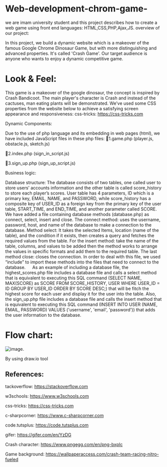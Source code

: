 # Web-development-chrom-game-
we are imam university student and this project describes how to create a web game using front end languages: HTML,CSS,PHP,Ajax,JS.
overview of our project:

In this project, we build a dynamic website which is a makeover of the famous Google Chrome Dinosaur Game, but with more distinguishing and advanced properties. It's called 'Crash Game'. Our target audience is anyone who wants to enjoy a dynamic competitive game.

# Look & Feel:

This game is a makeover of the google dinosaur, the concept is inspired by Crash Bandicoot. The main player's character is Crash and instead of the cactuses, man eating plants will be demonstrated. We’ve used some CSS properties from the website below to achieve a satisfying screen appearance and responsiveness: css-tricks: https://css-tricks.com

Dynamic Components:

Due to the use of php language and its embedding in web pages (html), we have included JavaScript files in these php files: 1.game.php (player.js, obstacle.js, sketch.js)

2.index.php (sign_in_script.js)

3.sign_up.php (sign_up_script.js)

Business logic:

Database structure: The database consists of two tables, one called user to store users’ accounts information and the other table is called score_history to store each player’s scores. User table has 4 parameters, ID which is a primary key, EMAIL, NAME, and PASSWORD, while score_history has a composite key of USER_ID as a foreign key from the primary key of the user table, START_TIME, and END_TIME, and another parameter called SCORE. We have added a file containing database methods (database.php) as connect, select, insert and close. The connect method: uses the username, password, host, and name of the database to make a connection to the database. Method select: It takes the selected Items, location (name of the table), and the condition if it exists, then creates a query and fetches the required values from the table. For the insert method: take the name of the table, columns, and values to be added then the method works to arrange the values in specific formats and add them to the required table. The last method close: closes the connection. In order to deal with this file, we used “include” to import these methods into the files that need to connect to the database.   As an example of including a database file, the highest_scores.php file includes a database file and calls a select method that is equivalent to executing this SQL command (SELECT NAME, MAX(SCORE) as SCORE FROM SCORE_HISTORY, USER WHERE USER_ID = ID GROUP BY USER_ID ORDER BY SCORE DESC;) that will be fitch the highest score for each user and display it for the user into the table. Also, the sign_up.php file includes a database file and calls the insert method that is equivalent to executing this SQL command (INSERT INTO USER (NAME, EMAIL, PASSWORD) VALUES ('username', 'email', 'password')) that adds the user information to the database.
# Flow chart:
![image](https://user-images.githubusercontent.com/93717241/167278709-1cd58bf9-cd3c-4ce8-a1be-b72ceea75c53.png).

By using draw.io tool

## References:
tackoverflow:
https://stackoverflow.com

w3schools:
https://www.w3schools.com

css-tricks:
https://css-tricks.com

c-sharpcorner:
https://www.c-sharpcorner.com

code.tutsplus:
https://code.tutsplus.com

gifer:
https://gifer.com/en/YzDG

Crash character:
https://www.pngegg.com/en/png-bxplc

Game background:
https://wallpaperaccess.com/crash-team-racing-nitro-fueled


